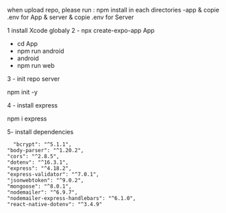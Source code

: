 when upload repo, please run :
npm install in each directories
-app
& copie .env for App
&
server
& copie .env for Server

1 install Xcode globaly
2 - npx create-expo-app App   
- cd App
- npm run android
- android
- npm run web


3 - init repo server

npm init -y

4 - install express 

npm i express

5- install dependencies


      "bcrypt": "^5.1.1",
    "body-parser": "^1.20.2",
    "cors": "^2.8.5",
    "dotenv": "^16.3.1",
    "express": "^4.18.2",
    "express-validator": "^7.0.1",
    "jsonwebtoken": "^9.0.2",
    "mongoose": "^8.0.1",
    "nodemailer": "^6.9.7",
    "nodemailer-express-handlebars": "^6.1.0",
    "react-native-dotenv": "^3.4.9"


